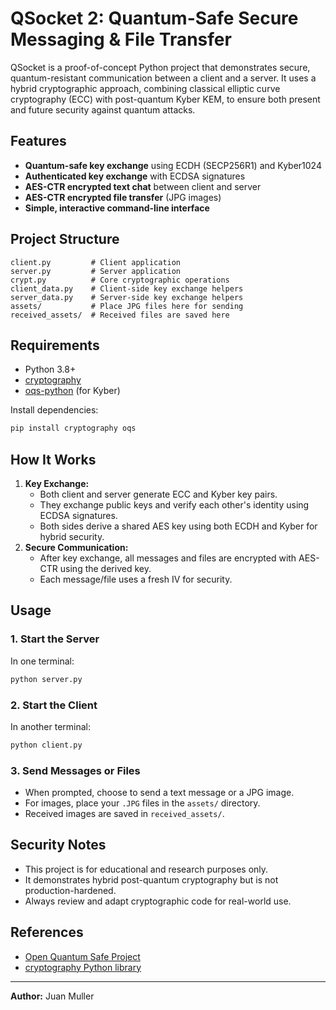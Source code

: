 # QSocket 2: Quantum-Safe Secure Messaging & File Transfer

QSocket is a proof-of-concept Python project that demonstrates secure, quantum-resistant communication between a client and a server. It uses a hybrid cryptographic approach, combining classical elliptic curve cryptography (ECC) with post-quantum Kyber KEM, to ensure both present and future security against quantum attacks.

## Features

- **Quantum-safe key exchange** using ECDH (SECP256R1) and Kyber1024
- **Authenticated key exchange** with ECDSA signatures
- **AES-CTR encrypted text chat** between client and server
- **AES-CTR encrypted file transfer** (JPG images)
- **Simple, interactive command-line interface**

## Project Structure

```
client.py         # Client application
server.py         # Server application
crypt.py          # Core cryptographic operations
client_data.py    # Client-side key exchange helpers
server_data.py    # Server-side key exchange helpers
assets/           # Place JPG files here for sending
received_assets/  # Received files are saved here
```

## Requirements

- Python 3.8+
- [cryptography](https://pypi.org/project/cryptography/)
- [oqs-python](https://github.com/open-quantum-safe/oqs-python) (for Kyber)

Install dependencies:

```sh
pip install cryptography oqs
```

## How It Works

1. **Key Exchange:**
   - Both client and server generate ECC and Kyber key pairs.
   - They exchange public keys and verify each other's identity using ECDSA signatures.
   - Both sides derive a shared AES key using both ECDH and Kyber for hybrid security.
2. **Secure Communication:**
   - After key exchange, all messages and files are encrypted with AES-CTR using the derived key.
   - Each message/file uses a fresh IV for security.

## Usage

### 1. Start the Server

In one terminal:

```sh
python server.py
```

### 2. Start the Client

In another terminal:

```sh
python client.py
```

### 3. Send Messages or Files

- When prompted, choose to send a text message or a JPG image.
- For images, place your `.JPG` files in the `assets/` directory.
- Received images are saved in `received_assets/`.

## Security Notes

- This project is for educational and research purposes only.
- It demonstrates hybrid post-quantum cryptography but is not production-hardened.
- Always review and adapt cryptographic code for real-world use.

## References

- [Open Quantum Safe Project](https://openquantumsafe.org/)
- [cryptography Python library](https://cryptography.io/)

---

**Author:** Juan Muller
